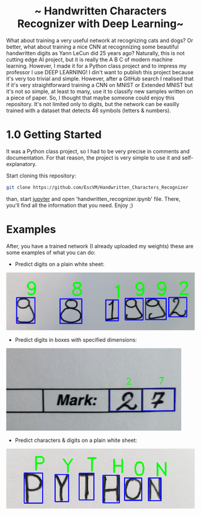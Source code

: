 <h1 align="center"> ~ Handwritten Characters Recognizer with Deep Learning~ </h1>

What about training a very useful network at recognizing cats and dogs? Or better, what about training a nice CNN at recognnizing some beautiful handwritten digits as Yann LeCun did 25 years ago? Naturally, this is not cutting edge AI project, but it is really the A B C of modern machine learning. However, I made it for a Python class project and to impress my professor I use DEEP LEARNING! I din't want to publish this project because it's very too trivial and simple. However, after a GitHub search I realised that if it's very straightforward training a CNN on MNIST or Extended MNIST but it's not so simple, at least to many, use it to classify new samples written on a piece of paper. So, I thought that maybe someone could enjoy this repository. It's not limited only to digits, but the network can be easilly trained with a dataset that detects 46 symbols (letters & numbers).


# 1.0 Getting Started

It was a Python class project, so I had to be very precise in comments and documentation. For that reason, the project is very simple to use it and self-explanatory.

Start cloning this repository:

   ```bash
   git clone https://github.com/EscVM/Handwritten_Characters_Recognizer
   ```
   
than, start [jupyter](https://jupyter.org/) and open 'handwritten_recognizer.ipynb' file. There, you'll find all the information that you need. Enjoy ;)

# Examples

After, you have a trained network (I already uploaded my weights) these are some examples of what you can do:

- Predict digits on a plain white sheet:

![Digits Plain Text](media/pred_1.png)

- Predict digits in boxes with specified dimensions:

![Digits Boxes](media/pred_2.png)

- Predict characters & digits on a plain white sheet:

![Digits Chars](media/pred_4.png)
